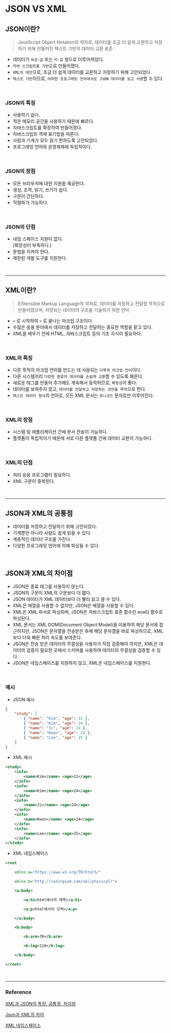 # JSON VS XML

## JSON이란?

> JavaScript Object Notation의 약자로, 데이터를 조금 더 쉽게 교환하고 저장하기 위해 만들어진 텍스트 기반의 데이터 교환 표준

- 데이터가 `속성-값` 또는 `키-값` 쌍으로 이루어져있다. 
- `자바 스크립트를 기반`으로 만들어졌다.
- `XML의 대안`으로, 조금 더 쉽게 데이터를 교환하고 저장하기 위해 고안되었다.
- `텍스트 기반`이므로, `어떠한 프로그래밍 언어에서도 JSON 데이터를 읽고 사용`할 수 있다.

<br>

### JSON의 특징

- 사용하기 쉽다.
- 적은 메모리 공간을 사용하기 때문에 빠르다.
- 자바스크립트를 확장하여 만들어졌다.
- 자바스크립트 객체 표기법을 따른다.
- 사람과 기계가 모두 읽기 편하도록 고안되었다.
- 프로그래밍 언어와 운영체제에 독립적이다.

<br>

### JSON의 장점

- 모든 브라우저에 대한 지원을 제공한다.
- 생성, 조작, 읽기, 쓰기가 쉽다.
- 구문이 간단하다.
- 직렬화가 가능하다.

<br>

### JSON의 단점

- 네임 스페이스 지원이 없다.   
(확장성이 부족하다.)
- 문법을 지켜야 한다.
- 제한된 개발 도구를 지원한다.

<br>

---

## XML이란?

> EXtensible Markup Language의 약자로, 데이터를 저장하고 전달할 목적으로 만들어졌으며, 저장되는 데이터의 구조를 기술하기 위한 언어

- `<` 로 시작하여 `>` 로 끝나는 마크업 구조이다.
- 수많은 응용 분야에서 데이터를 저장하고 전달하는 중요한 역할을 맡고 있다.
- XML을 배우기 전에 HTML, 자바스크립트 등의 기초 지식이 필요하다.

<br>

### XML의 특징

- 다른 목적의 마크업 언어를 만드는 데 사용되는 `다목적 마크업 언어`이다.
- 다른 시스템끼리 `다양한 종류의 데이터를 손쉽게 교환`할 수 있도록 해준다.
- 새로운 태그를 만들어 추가해도 계속해서 동작하므로, `확장성`이 좋다.
- 데이터를 보여주지 않고, `데이터를 전달하고 저장하는 것만을 목적`으로 한다.
- `텍스트 데이터 형식`의 언어로, 모든 XML 문서는 `유니코드` 문자로만 이루어진다.

<br>

### XML의 장점

- 시스템 및 애플리케이션 간에 문서 전송이 가능하다.
- 플랫폼이 독립적이기 때문에 서로 다른 플랫폼 간에 데이터 교환이 가능하다.

<br>

### XML의 단점

- 처리 응용 프로그램이 필요하다.
- XML 구문이 중복된다.

<br>

---

## JSON과 XML의 공통점

- 데이터를 저장하고 전달하기 위해 고안되었다.
- 기계뿐만 아니라 사람도 쉽게 읽을 수 있다.
- 계층적인 데이터 구조를 가진다.
- 다양한 프로그래밍 언어에 의해 파싱될 수 있다.

<br>

## JSON과 XML의 차이점

- JSON은 종료 태그를 사용하지 않는다.
- JSON의 구문이 XML의 구문보다 더 짧다.
- JSON 데이터가 XML 데이터보다 더 빨리 읽고 쓸 수 있다.
- XML은 배열을 사용할 수 없지만, JSON은 배열을 사용할 수 있다.
- XML은 XML 파서로 파싱되며, JSON은 자바스크립트 표준 함수인 eval() 함수로 파싱된다.
- XML 문서는 XML DOM(Document Object Model)을 이용하여 해당 문서에 접근하지만, JSON은 문자열을 전송받은 후에 해당 문자열을 바로 파싱하므로, XML보다 더욱 빠른 처리 속도를 보여준다.
- JSON은 전송 받은 데이터의 무결성을 사용자가 직접 검증해야 하지만, XML은 데이터의 검증이 필요한 곳에서 스키마를 사용하여 데이터의 무결성을 검증할 수 있다.
- JSON은 네임스페이스를 지원하지 않고, XML은 네임스페이스를 지원한다.   

<br>

### 예시

- JSON 예시
```JSON
{
    "study": [
        { "name": "Kim", "age": 22 },
        { "name": "Kim", "age": 24 },
        { "name": "Ji", "age": 24 },
        { "name": "Kwon", "age": 24 },
        { "name": "Lee", "age": 25 }
    ]
}
```

- XML 예시
```XML
<study>
    <info>
        <name>Kim</name> <age>22</age>
    </info>
    <info>
        <name>Kim</name> <age>24</age>
    </info>
    <info>
        <name>Ji</name> <age>24</age>
    </info>
    <info>
        <name>Kwon</name> <age>24</age>
    </info>
    <info>
        <name>Lee</name> <age>25</age>
    </info>
</study>
```
- XML 네임스페이스
```XML
<root

    xmlns:a="https://www.w3.org/TR/html5/"

    xmlns:b="http://codingsam.com/xml/physical/">

    <a:body>

        <a:h1>html에서의 제목</a:h1>

        <a:p>html에서의 단락</a:p>

    </a:body>

    <b:body>

        <b:arm>70</b:arm>

        <b:leg>110</b:leg>

    </b:body>

</root>
```
<br>

---

### Reference

<a href="https://velog.io/@cil05265/XML%EA%B3%BC-JSON%EC%9D%98-%ED%8A%B9%EC%A7%95-%EA%B3%B5%ED%86%B5%EC%A0%90-%EC%B0%A8%EC%9D%B4%EC%A0%90">XML과 JSON의 특징, 공통점, 차이점</a>

<a href="https://sujl95.tistory.com/59">Json과 XML의 차이</a>

<a href="http://www.tcpschool.com/xml/xml_basic_namespace">XML 네임스페이스</a>